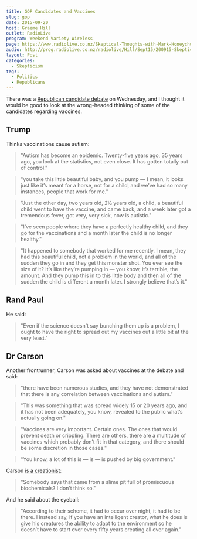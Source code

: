 ```yaml
---
title: GOP Candidates and Vaccines
slug: gop
date: 2015-09-20
host: Graeme Hill
outlet: RadioLive
program: Weekend Variety Wireless
page: https://www.radiolive.co.nz/Skeptical-Thoughts-with-Mark-Honeychurch/tabid/506/articleID/100607/Default.aspx
audio: http://prog.radiolive.co.nz/radiolive/Hill/Sept15/200915-Skeptical_Thoughts.mp3.mp3
layout: Post
categories:
  - Skepticism
tags:
  - Politics
  - Republicans
---
```


There was a [Republican candidate debate](http://edition.cnn.com/2015/09/17/opinions/graham-cnn-debate/) on Wednesday, and I thought it would be good to look at the wrong-headed thinking of some of the candidates regarding vaccines.

<!-- more -->

## Trump

Thinks vaccinations cause autism:

> "Autism has become an epidemic. Twenty-five years ago, 35 years ago, you look at the statistics, not even close. It has gotten totally out of control."

> "you take this little beautiful baby, and you pump — I mean, it looks just like it’s meant for a horse, not for a child, and we’ve had so many instances, people that work for me."

> "Just the other day, two years old, 2½ years old, a child, a beautiful child went to have the vaccine, and came back, and a week later got a tremendous fever, got very, very sick, now is autistic."

> "I’ve seen people where they have a perfectly healthy child, and they go for the vaccinations and a month later the child is no longer healthy."

> "It happened to somebody that worked for me recently. I mean, they had this beautiful child, not a problem in the world, and all of the sudden they go in and they get this monster shot. You ever see the size of it? It’s like they’re pumping in — you know, it’s terrible, the amount. And they pump this in to this little body and then all of the sudden the child is different a month later. I strongly believe that’s it."

## Rand Paul

He said:

> "Even if the science doesn't say bunching them up is a problem, I ought to have the right to spread out my vaccines out a little bit at the very least."

## Dr Carson

Another frontrunner, Carson was asked about vaccines at the debate and said:

> "there have been numerous studies, and they have not demonstrated that there is any correlation between vaccinations and autism."

> "This was something that was spread widely 15 or 20 years ago, and it has not been adequately, you know, revealed to the public what’s actually going on."

> "Vaccines are very important. Certain ones. The ones that would prevent death or crippling. There are others, there are a multitude of vaccines which probably don’t fit in that category, and there should be some discretion in those cases."

> "You know, a lot of this is — is — is pushed by big government."

Carson [is a creationist](http://www.rightwingwatch.org/content/ben-carson-evolution-absurd-myth-give-me-break):

> "Somebody says that came from a slime pit full of promiscuous biochemicals? I don’t think so."

And he said about the eyeball:

> "According to their scheme, it had to occur over night, it had to be there. I instead say, if you have an intelligent creator, what he does is give his creatures the ability to adapt to the environment so he doesn’t have to start over every fifty years creating all over again."
